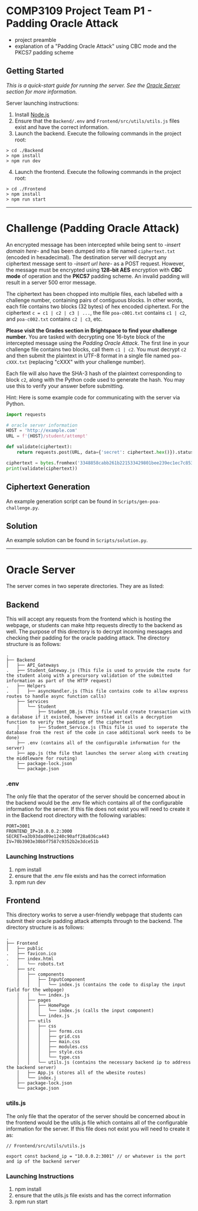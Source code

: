 # COMP3109 Project Team P1 - Padding Oracle Attack
- project preamble
- explanation of a "Padding Oracle Attack" using CBC mode and the PKCS7 padding scheme

## Getting Started
*This is a quick-start guide for running the server. See the [Oracle Server](#oracle-server) section for more information.*

Server launching instructions:
1. Install [Node.js](https://nodejs.org/en/download/)
2. Ensure that the `Backend/.env` and `Frontend/src/utils/utils.js` files exist and have the correct information.
3. Launch the backend. Execute the following commands in the project root:
```
> cd ./Backend
> npm install
> npm run dev
```
4. Launch the frontend. Execute the following commands in the project root:
```
> cd ./Frontend
> npm install
> npm run start
```

---

# Challenge (Padding Oracle Attack)
An encrypted message has been intercepted while being sent to *-insert domain here-* and has been dumped into a file
named `ciphertext.txt` (encoded in hexadecimal). The destination server will decrypt any ciphertext message sent to
*-insert url here-* as a POST request. However, the message must be encrypted using **128-bit AES** encryption with
**CBC mode** of operation and the **PKCS7** padding scheme. An invalid padding will result in a server 500 error message.

The ciphertext has been chopped into multiple files, each labelled with a challenge number, containing pairs of
contiguous blocks. In other words, each file contains two blocks (32 bytes) of hex encoded ciphertext. For the ciphertext
`c = c1 | c2 | c3 | ...`, the file `poa-c001.txt` contains `c1 | c2`, and `poa-c002.txt` contains `c2 | c3`, etc.

**Please visit the Grades section in Brightspace to find your challenge number.**
You are tasked with decrypting one 16-byte block of the intercepted message using the *Padding Oracle Attack*. The first
line in your challenge file contains two blocks, call them `c1 | c2`. You must decrypt `c2` and then submit the plaintext
in UTF-8 format in a single file named `poa-cXXX.txt` (replacing "cXXX" with your challenge number).

Each file will also have the SHA-3 hash of the plaintext corresponding to block `c2`, along with the Python code used
to generate the hash. You may use this to verify your answer before submitting.

Hint: Here is some example code for communicating with the server via Python.
```python
import requests

# oracle server information
HOST = 'http://example.com'
URL = f'{HOST}/student/attempt'

def validate(ciphertext):
    return requests.post(URL, data={'secret': ciphertext.hex()}).status_code < 500

ciphertext = bytes.fromhex('3348858cabb261b221533429801bee239ec1ec7c853509c8a261fc2b2b2211b0')
print(validate(ciphertext))
```

## Ciphertext Generation
An example generation script can be found in `Scripts/gen-poa-challenge.py`.

## Solution
An example solution can be found in `Scripts/solution.py`.

---

# Oracle Server
The server comes in two seperate directories. They are as listed:

## Backend
This will accept any requests from the frontend which is hosting the webpage, or students can make http requests directly to the backend as well. The purpose of this directory is to decrypt incoming messages and checking their padding for the oracle padding attack. The directory structure is as follows:

    .
    ├── Backend
    │   ├── API_Gateways
    .   ├── Student_Gateway.js (This file is used to provide the route for the student along with a precursory validation of the submitted information as part of the HTTP request)
    .   ├── Helpers
    .   │   ├── asyncHandler.js (This file contains code to allow express routes to handle async function calls)
        ├── Services
        │   └── Student
        │       ├── Student_DB.js (This file would create transaction with a database if it existed, however instead it calls a decryption function to verify the padding of the ciphertext
        │       ├── Student_Service.js (This file is used to seperate the database from the rest of the code in case additional work needs to be done)
        ├── .env (contains all of the configurable information for the server)
        ├── app.js (the file that launches the server along with creating the middleware for routing)
        ├── package-lock.json
        └── package.json

### .env
The only file that the operator of the server should be concerned about in the backend would be the .env file which
contains all of the configurable information for the server. If this file does not exist you will need to create it in
the Backend root directory with the following variables:

```
PORT=3001
FRONTEND_IP=10.0.0.2:3000
SECRET=a3b93dad09e1240c90aff28a036ca443
IV=70b3903e30bbf7587c9352b2e3dce51b
```

### Launching Instructions
1) npm install
2) ensure that the .env file exists and has the correct information
3) npm run dev

## Frontend
This directory works to serve a user-friendly webpage that students can submit their oracle padding attack attempts through to the backend. The directory structure is as follows:

    .
    ├── Frontend
    │   ├── public
    .   ├── favicon.ico
    .   ├── index.html
    .   │   └── robots.txt
        ├── src
        │   ├── components
        │   │   ├── InputComponent
        │   │   │   └── index.js (contains the code to display the input field for the webpage)
        │   │   └── index.js
        │   ├── pages
        │   │   ├── HomePage
        │   │   │   └── index.js (calls the input component)
        │   │   └── index.js
        │   ├── utils
        │   │   ├── css
        │   │   │   ├── forms.css
        │   │   │   ├── grid.css
        │   │   │   ├── main.css
        │   │   │   ├── modules.css
        │   │   │   ├── style.css
        │   │   │   └── type.css
        │   │   └── utils.js (contains the necessary backend ip to address the backend server)
        │   ├── App.js (stores all of the wbesite routes)
        │   └── index.j
        ├── package-lock.json
        └── package.json
  
### utils.js
The only file that the operator of the server should be concerned about in the frontend would be the utils.js file which
contains all of the configurable information for the server. If this file does not exist you will need to create it as:

```
// Frontend/src/utils/utils.js

export const backend_ip = "10.0.0.2:3001" // or whatever is the port and ip of the backend server
```

### Launching Instructions
1) npm install
2) ensure that the utils.js file exists and has the correct information
3) npm run start

